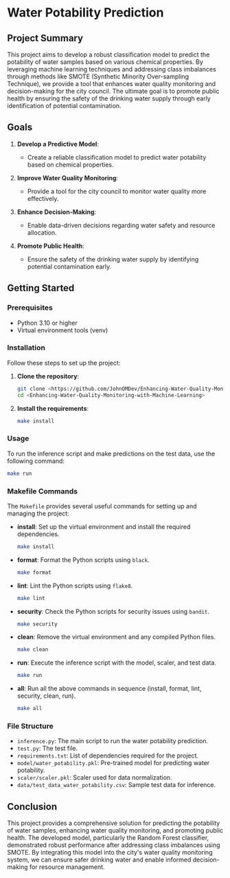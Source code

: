 # Water Potability Prediction

## Project Summary

This project aims to develop a robust classification model to predict the potability of water samples based on various chemical properties. By leveraging machine learning techniques and addressing class imbalances through methods like SMOTE (Synthetic Minority Over-sampling Technique), we provide a tool that enhances water quality monitoring and decision-making for the city council. The ultimate goal is to promote public health by ensuring the safety of the drinking water supply through early identification of potential contamination.

## Goals

1. **Develop a Predictive Model**:
   - Create a reliable classification model to predict water potability based on chemical properties.

2. **Improve Water Quality Monitoring**:
   - Provide a tool for the city council to monitor water quality more effectively.

3. **Enhance Decision-Making**:
   - Enable data-driven decisions regarding water safety and resource allocation.

4. **Promote Public Health**:
   - Ensure the safety of the drinking water supply by identifying potential contamination early.

## Getting Started

### Prerequisites

- Python 3.10 or higher
- Virtual environment tools (venv)

### Installation

Follow these steps to set up the project:

1. **Clone the repository**:
   ```sh
   git clone <https://github.com/JohnOMDev/Enhancing-Water-Quality-Monitoring-with-Machine-Learning.git>
   cd <Enhancing-Water-Quality-Monitoring-with-Machine-Learning>
   ```

2. **Install the requirements**:
   ```sh
   make install
   ```

### Usage

To run the inference script and make predictions on the test data, use the following command:

```sh
make run
```

### Makefile Commands

The `Makefile` provides several useful commands for setting up and managing the project:

- **install**: Set up the virtual environment and install the required dependencies.
  ```sh
  make install
  ```
  
- **format**: Format the Python scripts using `black`.
  ```sh
  make format
  ```

- **lint**: Lint the Python scripts using `flake8`.
  ```sh
  make lint
  ```

- **security**: Check the Python scripts for security issues using `bandit`.
  ```sh
  make security
  ```

- **clean**: Remove the virtual environment and any compiled Python files.
  ```sh
  make clean
  ```

- **run**: Execute the inference script with the model, scaler, and test data.
  ```sh
  make run
  ```

- **all**: Run all the above commands in sequence (install, format, lint, security, clean, run).
  ```sh
  make all
  ```

### File Structure

- `inference.py`: The main script to run the water potability prediction.
- `test.py`: The test file.
- `requirements.txt`: List of dependencies required for the project.
- `model/water_potability.pkl`: Pre-trained model for predicting water potability.
- `scaler/scaler.pkl`: Scaler used for data normalization.
- `data/test_data_water_potability.csv`: Sample test data for inference.

## Conclusion

This project provides a comprehensive solution for predicting the potability of water samples, enhancing water quality monitoring, and promoting public health. The developed model, particularly the Random Forest classifier, demonstrated robust performance after addressing class imbalances using SMOTE. By integrating this model into the city's water quality monitoring system, we can ensure safer drinking water and enable informed decision-making for resource management.
